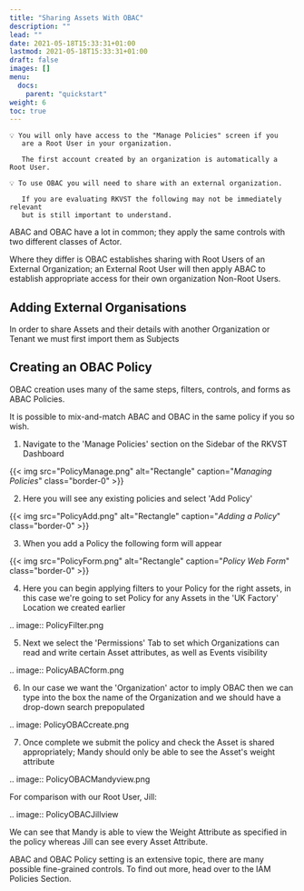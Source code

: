 ```yaml
---
title: "Sharing Assets With OBAC"
description: ""
lead: ""
date: 2021-05-18T15:33:31+01:00
lastmod: 2021-05-18T15:33:31+01:00
draft: false
images: []
menu:
  docs:
    parent: "quickstart"
weight: 6
toc: true
---
```



``` 
💡 You will only have access to the "Manage Policies" screen if you 
   are a Root User in your organization. 

   The first account created by an organization is automatically a Root User.
```

``` 
💡 To use OBAC you will need to share with an external organization.
   
   If you are evaluating RKVST the following may not be immediately relevant 
   but is still important to understand.
```

ABAC and OBAC have a lot in common; they apply the same controls with two different classes of Actor.

Where they differ is OBAC establishes sharing with Root Users of an External Organization; an External Root User will then apply ABAC to establish appropriate access for their own organization Non-Root Users.

Adding External Organisations
-----------------------------

In order to share Assets and their details with another Organization or Tenant we must first import them as Subjects

Creating an OBAC Policy
-----------------------

OBAC creation uses many of the same steps, filters, controls, and forms as ABAC Policies.

It is possible to mix-and-match ABAC and OBAC in the same policy if you so wish.

1. Navigate to the 'Manage Policies' section on the Sidebar of the RKVST Dashboard

{{< img src="PolicyManage.png" alt="Rectangle" caption="<em>Managing Policies</em>" class="border-0" >}}

2. Here you will see any existing policies and select 'Add Policy'

{{< img src="PolicyAdd.png" alt="Rectangle" caption="<em>Adding a Policy</em>" class="border-0" >}}

3. When you add a Policy the following form will appear

{{< img src="PolicyForm.png" alt="Rectangle" caption="<em>Policy Web Form</em>" class="border-0" >}}

4. Here you can begin applying filters to your Policy for the right assets, in this case we're going to set Policy for any Assets in the 'UK Factory' Location we created earlier

.. image:: PolicyFilter.png

5. Next we select the 'Permissions' Tab to set which Organizations can read and write certain Asset attributes, as well as Events visibility

.. image:: PolicyABACform.png

6. In our case we want the 'Organization' actor to imply OBAC then we can type into the box the name of the Organization and we should have a drop-down search prepopulated

.. image: PolicyOBACcreate.png

7. Once complete we submit the policy and check the Asset is shared appropriately; Mandy should only be able to see the Asset's weight attribute

.. image:: PolicyOBACMandyview.png

For comparison with our Root User, Jill:

.. image:: PolicyOBACJillview

We can see that Mandy is able to view the Weight Attribute as specified in the policy whereas Jill can see every Asset Attribute.

ABAC and OBAC Policy setting is an extensive topic, there are many possible fine-grained controls. To find out more, head over to the IAM Policies Section.
